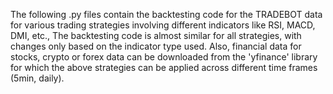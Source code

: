 The following .py files contain the backtesting code for the TRADEBOT data for various trading strategies involving different indicators like RSI, MACD, DMI, etc., 
The backtesting code is almost similar for all strategies, with changes only based on the indicator type used. 
Also, financial data for stocks, crypto or forex data can be downloaded from the 'yfinance' library for which the above strategies can be applied across different time frames (5min, daily).
